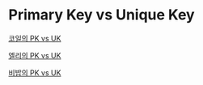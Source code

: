 # Primary Key vs Unique Key

[코일의 PK vs UK](coyle.md)

[엘리의 PK vs UK](elly-pk-vs-uk.md)

[비밥의 PK vs UK](bebop.md)